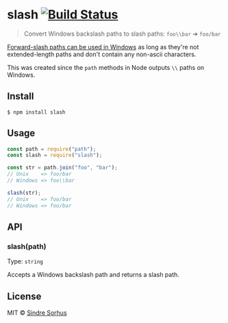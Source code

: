 # slash [![Build Status](https://travis-ci.org/sindresorhus/slash.svg?branch=master)](https://travis-ci.org/sindresorhus/slash)

> Convert Windows backslash paths to slash paths: `foo\\bar` ➔ `foo/bar`

[Forward-slash paths can be used in Windows](http://superuser.com/a/176395/6877) as long as they're not extended-length paths and don't contain any non-ascii characters.

This was created since the `path` methods in Node outputs `\\` paths on Windows.

## Install

```
$ npm install slash
```

## Usage

```js
const path = require("path");
const slash = require("slash");

const str = path.join("foo", "bar");
// Unix    => foo/bar
// Windows => foo\\bar

slash(str);
// Unix    => foo/bar
// Windows => foo/bar
```

## API

### slash(path)

Type: `string`

Accepts a Windows backslash path and returns a slash path.

## License

MIT © [Sindre Sorhus](https://sindresorhus.com)
